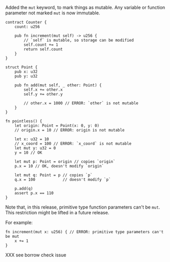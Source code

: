 Added the `mut` keyword, to mark things as mutable. Any variable or function parameter
not marked `mut` is now immutable.

```fe
contract Counter {
    count: u256

    pub fn increment(mut self) -> u256 {
        // `self` is mutable, so storage can be modified
        self.count += 1
        return self.count
    }
}

struct Point {
    pub x: u32
    pub y: u32

    pub fn add(mut self, _ other: Point) {
        self.x += other.x
        self.y += other.y

        // other.x = 1000 // ERROR: `other` is not mutable
    }
}

fn pointless() {
    let origin: Point = Point(x: 0, y: 0)
    // origin.x = 10 // ERROR: origin is not mutable

    let x: u32 = 10
    // x_coord = 100 // ERROR: `x_coord` is not mutable
    let mut y: u32 = 0
    y = 10 // OK

    let mut p: Point = origin // copies `origin`
    p.x = 10 // OK, doesn't modify `origin`

    let mut q: Point = p // copies `p`
    q.x = 100            // doesn't modify `p`

    p.add(q)
    assert p.x == 110
}
```

Note that, in this release, primitive type function parameters
can't be `mut`. This restriction might be lifted in a future release.

For example:
```fe,ignore
fn increment(mut x: u256) { // ERROR: primitive type parameters can't be mut
    x += 1
}
```

XXX see borrow check issue

